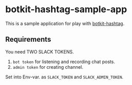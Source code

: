 # botkit-hashtag-sample-app
This is a sample application for play with [botkit-hashtag](https://www.npmjs.com/package/botkit-hashtag).

## Requirements
You need TWO SLACK TOKENS.

1. `bot token` for listening and recording chat posts.
2. `admin token` for creating channel.

Set into Env-var. as `SLACK_TOKEN` and `SLACK_ADMIN_TOKEN`.
